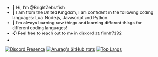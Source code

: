 - 👋 Hi, I’m @BrightZebrafish
- 👀 I am from the United Kingdom, I am confident in the following coding languages: Lua, Node.js, Javascript and Python. 
- 🌱 I’m always learning new things and learning different things for different coding languages!
- 📫 Feel free to reach out to me in discord at: finn#7232
- 
[![Discord Presence](https://lanyard-profile-readme.vercel.app/api/607256532974960687)](https://discord.com/users/607256532974960687)
[![Anurag's GitHub stats](https://github-readme-stats.vercel.app/api?username=BrightZebrafish)](https://github.com/anuraghazra/github-readme-stats)
[![Top Langs](https://github-readme-stats.vercel.app/api/top-langs/?username=BrightZebrafish&layout=compact)](https://github.com/anuraghazra/github-readme-stats)
